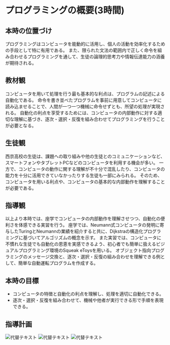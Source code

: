 # プログラミングの概要(3時間)
## 本時の位置づけ
プログラミングはコンピュータを能動的に活用し、個人の活動を効率化するための手段として特に有用である。
また、限られた文法の範囲内で正しく命令を組み合わせるプログラミングを通して、生徒の論理的思考力や情報伝達能力の涵養が期待される。
<!-- TODO: プログラミングの目的を整理 -->

## 教材観
コンピュータを用いて処理を行う最も基本的な利点は、プログラムの記述による自動化である。
命令を書き並べたプログラムを事前に用意してコンピュータに読み込ませることで、人間が一つ一つ機械に命令せずとも、所望の処理が実現される。
自動化の利点を享受するためには、コンピュータの内部動作に対する適切な理解に基づき、逐次・選択・反復を組み合わせてプログラミングを行うことが必要となる。

## 生徒観
西京高校の生徒は、課題への取り組みや他の生徒とのコミュニケーションなど、スマートフォンやタブレットPCなどのコンピュータを利用する機会が多い。
一方で、コンピュータの動作に関する理解が不十分で混乱したり、コンピュータの能力を十分に活用できていなかったりする生徒も一部にみられる。
そのため、コンピュータを用いる利点や、コンピュータの基本的な内部動作を理解することが必要である。

## 指導観
以上より本時では、座学でコンピュータの内部動作を理解させつつ、自動化の便利さを体感できる実習を行う。
座学では、Neumann式コンピュータの発明に寄与したTuringとNeumannの業績を紹介すると共に、Dijkstraの構造化プログラミングに基づいてアルゴリズムの概念を示す。
また実習では、コンピュータに不慣れな生徒でも自動化の恩恵を実感できるよう、初心者でも簡単に扱えるビジュアルプログラミング環境のSqueak eToysを用いる。
オブジェクト指向プログラミングのメッセージ交換と、逐次・選択・反復の組み合わせを理解できる例として、簡単な自動運転プログラムを作成する。

## 本時の目標
- コンピュータの特徴と自動化の利点を理解し、処理を適切に自動化できる。
- 逐次・選択・反復を組み合わせて、機械や他者が実行できる形で手順を表現できる。

## 指導計画
![***代替テキスト***](prog-inst1.svg)
![***代替テキスト***](prog-inst2.svg)
![***代替テキスト***](prog-inst3.svg)
